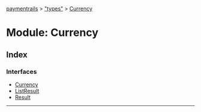 [paymentrails](../README.md) > ["types"](../modules/_types_.md) > [Currency](../modules/_types_.currency.md)



# Module: Currency

## Index

### Interfaces

* [Currency](../interfaces/_types_.currency.currency.md)
* [ListResult](../interfaces/_types_.currency.listresult.md)
* [Result](../interfaces/_types_.currency.result.md)



---
